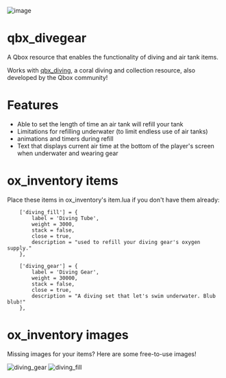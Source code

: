 ![image](https://github.com/Qbox-project/qbx_divegear/assets/85725579/935bdf83-5cd7-4d6a-8818-0359b41032d2)

# qbx_divegear

A Qbox resource that enables the functionality of diving and air tank items. 

Works with [qbx_diving](https://github.com/Qbox-project/qbx_diving/), a coral diving and collection resource, also developed by the Qbox community!

# Features

- Able to set the length of time an air tank will refill your tank
- Limitations for refilling underwater (to limit endless use of air tanks)
- animations and timers during refill
- Text that displays current air time at the bottom of the player's screen when underwater and wearing gear

# ox_inventory items

Place these items in ox_inventory's item.lua if you don't have them already:

```
    ['diving_fill'] = {
        label = 'Diving Tube',
        weight = 3000,
        stack = false,
        close = true,
        description = "used to refill your diving gear's oxygen supply."
    },

    ['diving_gear'] = {
        label = 'Diving Gear',
        weight = 30000,
        stack = false,
        close = true,
        description = "A diving set that let's swim underwater. Blub blub!"
    },

```

# ox_inventory images

Missing images for your items? Here are some free-to-use images!

![diving_gear](https://github.com/Qbox-project/qbx_divegear/assets/85725579/739d847c-1b49-4c20-9578-6e5ec8eac179)
![diving_fill](https://github.com/Qbox-project/qbx_divegear/assets/85725579/62c9057d-9412-4256-aab4-59cfe015e90b)
